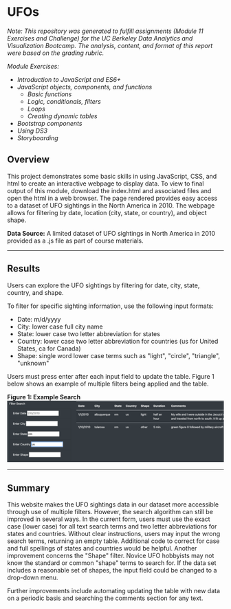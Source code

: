 # UFOs

*Note: This repository was generated to fulfill assignments (Module 11 Exercises and Challenge) for the UC Berkeley Data Analytics and Visualization Bootcamp. The analysis, content, and format of this report were based on the grading rubric.*

*Module Exercises:*
- *Introduction to JavaScript and ES6+*
- *JavaScript objects, components, and functions*
  - *Basic functions*
  - *Logic, conditionals, filters*
  - *Loops*
  - *Creating dynamic tables*
- *Bootstrap components*
- *Using DS3*
- *Storyboarding*


## Overview
This project demonstrates some basic skills in using JavaScript, CSS, and html to create an interactive webpage to display data. To view to final output of this module, download the index.html and associated files and open the html in a web browser. The page rendered provides easy access to a dataset of UFO sightings in the North America in 2010. The webpage allows for filtering by date, location (city, state, or country), and object shape.


**Data Source:**
A limited dataset of UFO sightings in North America in 2010 provided as a .js file as part of course materials.

---
## Results
Users can explore the UFO sightings by filtering for date, city, state, country, and shape.  

To filter for specific sighting information, use the following input formats:
- Date: m/d/yyyy
- City: lower case full city name
- State: lower case two letter abbreviation for states
- Country: lower case two letter abbreviation for countries (us for United States, ca for Canada)
- Shape: single word lower case terms such as "light", "circle", "triangle", "unknown"


Users must press enter after each input field to update the table. Figure 1 below shows an example of multiple filters being applied and the table.

**Figure 1: Example Search**
![example.png](/static/images/example.png)


---
## Summary

This website makes the UFO sightings data in our dataset more accessible through use of multiple filters. However, the search algorithm can still be improved in several ways. In the current form, users must use the exact case (lower case) for all text search terms and two letter abbreviations for states and countries. Without clear instructions, users may input the wrong search terms, returning an empty table. Additional code to correct for case and full spellings of states and countries would be helpful. Another improvement concerns the "Shape" filter. Novice UFO hobbyists may not know the standard or common "shape" terms to search for. If the data set includes a reasonable set of shapes, the input field could be changed to a drop-down menu.

Further improvements include automating updating the table with new data on a periodic basis and searching the comments section for any text.
